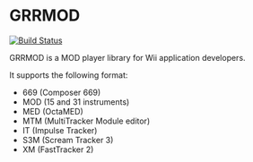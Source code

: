 # GRRMOD

[![Build Status](https://travis-ci.org/GRRLIB/GRRMOD.svg?branch=master)](https://travis-ci.org/GRRLIB/GRRMOD)

GRRMOD is a MOD player library for Wii application developers.

It supports the following format:
 * 669 (Composer 669)
 * MOD (15 and 31 instruments)
 * MED (OctaMED)
 * MTM (MultiTracker Module editor)
 * IT (Impulse Tracker)
 * S3M (Scream Tracker 3)
 * XM (FastTracker 2)